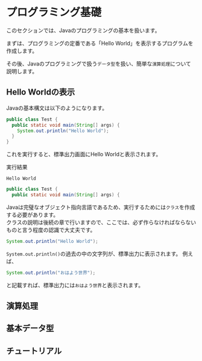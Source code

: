 # プログラミング基礎

このセクションでは、Javaのプログラミングの基本を扱います。

まずは、プログラミングの定番である「Hello World」を表示するプログラムを作成します。

その後、Javaのプログラミングで扱う`データ型`を扱い、簡単な`演算処理`について説明します。

## Hello Worldの表示
Javaの基本構文は以下のようになります。

```java
public class Test {
  public static void main(String[] args) {
    System.out.println("Hello World");
  }
}
```

これを実行すると、標準出力画面にHello Worldと表示されます。

実行結果
```
Hello World
```

```java
public class Test {
  public static void main(String[] args) {
```
Javaは完璧なオブジェクト指向言語であるため、実行するためには`クラス`を作成する必要があります。<br>
クラスの説明は後続の章で行いますので、ここでは、必ず作らなければならないものと言う程度の認識で大丈夫です。<br>

```java
System.out.println("Hello World");
```
`System.out.println()`の過去の中の文字列が、標準出力に表示されます。
例えば、

```java
System.out.println("おはよう世界");
```
と記載すれば、標準出力には`おはよう世界`と表示されます。

## 演算処理


## 基本データ型


## チュートリアル


